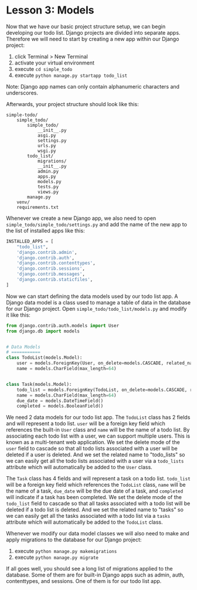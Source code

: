 # Lesson 3: Models

Now that we have our basic project structure setup, we can begin developing our todo list. Django projects are divided into separate apps. Therefore we will need to start by creating a new app within our Django project:
01. click Terminal > New Terminal
02. activate your virtual environment
03. execute `cd simple_todo`
04. execute `python manage.py startapp todo_list`

Note: Django app names can only contain alphanumeric characters and underscores.

Afterwards, your project structure should look like this:
```
simple-todo/
    simple_todo/
        simple_todo/
            __init__.py
            asgi.py
            settings.py
            urls.py
            wsgi.py
        todo_list/
            migrations/
            __init__.py
            admin.py
            apps.py
            models.py
            tests.py
            views.py
        manage.py
    venv/
    requirements.txt
```

Whenever we create a new Django app, we also need to open `simple_todo/simple_todo/settings.py` and add the name of the new app to the list of installed apps like this:
```python
INSTALLED_APPS = [
    "todo_list",
    'django.contrib.admin',
    'django.contrib.auth',
    'django.contrib.contenttypes',
    'django.contrib.sessions',
    'django.contrib.messages',
    'django.contrib.staticfiles',
]
```

Now we can start defining the data models used by our todo list app. A Django data model is a class used to manage a table of data in the database for our Django project. Open `simple_todo/todo_list/models.py` and modify it like this:
```python
from django.contrib.auth.models import User
from django.db import models


# Data Models
# ===========
class TodoList(models.Model):
    user = models.ForeignKey(User, on_delete=models.CASCADE, related_name="todo_lists")
    name = models.CharField(max_length=64)


class Task(models.Model):
    todo_list = models.ForeignKey(TodoList, on_delete=models.CASCADE, related_name="tasks")
    name = models.CharField(max_length=64)
    due_date = models.DateTimeField()
    completed = models.BooleanField()
```

We need 2 data models for our todo list app. The `TodoList` class has 2 fields and will represent a todo list. `user` will be a foreign key field which references the built-in `User` class and `name` will be the name of a todo list. By associating each todo list with a user, we can support multiple users. This is known as a multi-tenant web application. We set the delete mode of the `user` field to cascade so that all todo lists associated with a user will be deleted if a user is deleted. And we set the related name to "todo_lists" so we can easily get all the todo lists associated with a user via a `todo_lists` attribute which will automatically be added to the `User` class.

The `Task` class has 4 fields and will represent a task on a todo list. `todo_list` will be a foreign key field which references the `TodoList` class, `name` will be the name of a task, `due_date` will be the due date of a task, and `completed` will indicate if a task has been completed. We set the delete mode of the `todo_list` field to cascade so that all tasks associated with a todo list will be deleted if a todo list is deleted. And we set the related name to "tasks" so we can easily get all the tasks associated with a todo list via a `tasks` attribute which will automatically be added to the `TodoList` class.

Whenever we modify our data model classes we will also need to make and apply migrations to the database for our Django project:
01. execute `python manage.py makemigrations`
02. execute `python manage.py migrate`

If all goes well, you should see a long list of migrations applied to the database. Some of them are for built-in Django apps such as admin, auth, contenttypes, and sessions. One of them is for our todo list app.
